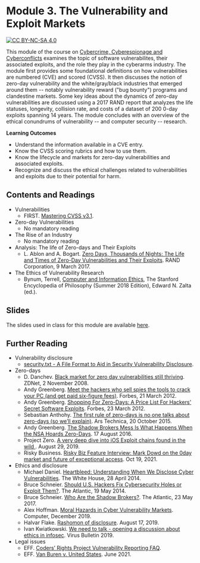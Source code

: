 # Module 3. The Vulnerability and Exploit Markets

[![CC BY-NC-SA 4.0][cc-by-nc-sa-shield]][cc-by-nc-sa]

[cc-by-nc-sa]: http://creativecommons.org/licenses/by-nc-sa/4.0/
[cc-by-nc-sa-shield]: https://img.shields.io/badge/License-CC%20BY--NC--SA%204.0-lightgrey.svg


This module of the course on [Cybercrime, Cyberespionage and Cyberconflicts](https://github.com/0xjet/ccc) examines the topic of software vulnerabilites, their associated exploits, and the role they play in the cyberarms industry. The module first provides some foundational definitions on how vulnerabilities are numbered (CVE) and scored (CVSS). It then discusses the notion of zero-day vulnerability and the white/gray/black industries that emerged around them -- notably vulnerability reward ("bug bounty") programs and clandestine markets. Some key ideas about the dynamics of zero-day vulnerabilities are discussed using a 2017 RAND report that analyzes the life statuses, longevity, collision rate, and costs of a dataset of 200 0-day exploits spanning 14 years. The module concludes with an overview of the ethical conundrums of vulnerability -- and computer security -- research.

**Learning Outcomes**
* Understand the information available in a CVE entry.
* Know the CVSS scoring rubrics and how to use them.
* Know the lifecycle and markets for zero-day vulnerabilities and associated exploits.
* Recognize and discuss the ethical challenges related to vulnerabilities and exploits due to their potential for harm.


## Contents and Readings

* Vulnerabilities
    * FIRST. [Mastering CVSS v3.1](https://learning.first.org/courses/course-v1:FIRST+CVSSv3.1+2020/about).
* Zero-day Vulnerabilities
    * No mandatory reading
* The Rise of an Industry
    * No mandatory reading
* Analysis: The life of Zero-days and Their Exploits
    * L. Ablon and A. Bogart. [Zero Days, Thousands of Nights: The Life and Times of Zero-Day Vulnerabilities and Their Exploits](https://www.rand.org/pubs/research_reports/RR1751.html). RAND Corporation, 9 March 2017.
* The Ethics of Vulnerability Research
    * Bynum, Terrell, [Computer and Information Ethics](https://plato.stanford.edu/archives/sum2018/entries/ethics-computer/), The Stanford Encyclopedia of Philosophy (Summer 2018 Edition), Edward N. Zalta (ed.).


## Slides

The slides used in class for this module are available [here](https://github.com/0xjet/ccc/blob/main/3_vulnerabilities/3_vulnerabilities_slides.pdf).


## Further Reading

* Vulnerability disclosure
    * [security.txt - A File Format to Aid in Security Vulnerability Disclosure](https://securitytxt.org/).
* Zero-days
    * D. Danchev. [Black market for zero day vulnerabilities still thriving](https://www.zdnet.com/article/black-market-for-zero-day-vulnerabilities-still-thriving/). ZDNet, 2 November 2008.
    * Andy Greenberg. [Meet the hackers who sell spies the tools to crack your PC (and get paid six-figure fees)](https://www.forbes.com/sites/andygreenberg/2012/03/21/meet-the-hackers-who-sell-spies-the-tools-to-crack-your-pc-and-get-paid-six-figure-fees/?sh=3a8348aa1f74). Forbes, 21 March 2012.
    * Andy Greenberg. [Shopping For Zero-Days: A Price List For Hackers' Secret Software Exploits](https://www.forbes.com/sites/andygreenberg/2012/03/23/shopping-for-zero-days-an-price-list-for-hackers-secret-software-exploits/?sh=5b8d12522660). Forbes, 23 March 2012.
    * Sebastian Anthohy. [The first rule of zero-days is no one talks about zero-days (so we’ll explain)](https://arstechnica.com/information-technology/2015/10/the-rise-of-the-zero-day-market/). Ars Technica, 20 October 2015.
    * Andy Greenberg. [The Shadow Brokers Mess Is What Happens When the NSA Hoards Zero-Days](https://www.wired.com/2016/08/shadow-brokers-mess-happens-nsa-hoards-zero-days/). 17 August 2016.
    * Project Zero. [A very deep dive into iOS Exploit chains found in the wild ](https://googleprojectzero.blogspot.com/2019/08/a-very-deep-dive-into-ios-exploit.html). August 29, 2019.
    * Risky Business. [Risky Biz Feature Interview: Mark Dowd on the 0day market and future of exceptional access](https://risky.biz/HF13/). Oct 19, 2021.
* Ethics and disclosure
    * Michael Daniel. [Heartbleed: Understanding When We Disclose Cyber Vulnerabilities](https://obamawhitehouse.archives.gov/blog/2014/04/28/heartbleed-understanding-when-we-disclose-cyber-vulnerabilities). The White House, 28 April 2014.
    * Bruce Schneier. [Should U.S. Hackers Fix Cybersecurity Holes or Exploit Them?](https://www.theatlantic.com/technology/archive/2014/05/should-hackers-fix-cybersecurity-holes-or-exploit-them/371197/). The Atlantic, 19 May 2014.
    * Bruce Schneier. [Who Are the Shadow Brokers?](https://www.theatlantic.com/technology/archive/2017/05/shadow-brokers/527778/). The Atlantic, 23 May 2017.
    * Alex Hoffman. [Moral Hazards in Cyber Vulnerability Markets](https://ieeexplore.ieee.org/document/8909925). Computer, December 2019.
    * Halvar Flake. [Rashomon of disclosure](http://addxorrol.blogspot.com/2019/08/rashomon-of-disclosure.html). August 17, 2019.
    * Ivan Kwiatkowski. [We need to talk - opening a discussion about ethics in infosec](https://www.virusbulletin.com/conference/vb2019/abstracts/we-need-talk-opening-discussion-about-ethics-infosec/). Virus Bulletin 2019.
* Legal issues
    * EFF. [Coders’ Rights Project Vulnerability Reporting FAQ](https://www.eff.org/issues/coders/vulnerability-reporting-faq).
    * EFF. [Van Buren v. United States](https://www.eff.org/cases/van-buren-v-united-states). June 2021.
